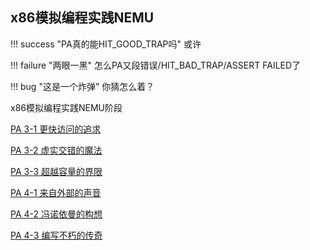 ## x86模拟编程实践NEMU

!!! success "PA真的能HIT_GOOD_TRAP吗"
    或许

!!! failure "两眼一黑"
    怎么PA又段错误/HIT_BAD_TRAP/ASSERT FAILED了

!!! bug "这是一个炸弹"
    你猜怎么着？

x86模拟编程实践NEMU阶段

[PA 3-1 更快访问的追求](pa/ics_pa-3-1.md)

[PA 3-2 虚实交错的魔法](pa/ics_pa-3-2.md)

[PA 3-3 超越容量的界限](pa/ics_pa-3-3.md)

[PA 4-1 来自外部的声音](pa/ics_pa-4-1.md)

[PA 4-2 冯诺依曼的构想](pa/ics_pa-4-2.md)

[PA 4-3 编写不朽的传奇](pa/ics_pa-4-3.md)
